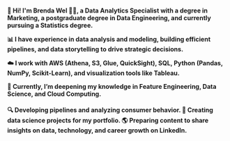 
<!--💡 About Me-->
<h4>

👋 Hi! I'm Brenda Wel 👩‍💻, a Data Analytics Specialist with a degree in Marketing, a postgraduate degree in Data Engineering, and currently pursuing a Statistics degree.

📊 I have experience in data analysis and modeling, building efficient pipelines, and data storytelling to drive strategic decisions.

☁️ I work with AWS (Athena, S3, Glue, QuickSight), SQL, Python (Pandas, NumPy, Scikit-Learn), and visualization tools like Tableau.

🧠 Currently, I’m deepening my knowledge in Feature Engineering, Data Science, and Cloud Computing.
</h4>

<!--🚀 What Am I Working On?-->
<h4>
🔍 Developing pipelines and analyzing consumer behavior.
🔗 Creating data science projects for my portfolio.
🌎 Preparing content to share insights on data, technology, and career growth on LinkedIn.
</h4>




